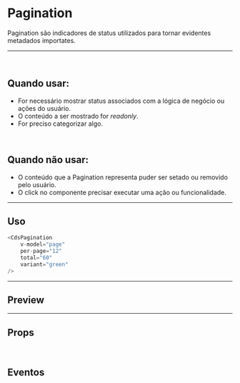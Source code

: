 # Pagination

Pagination são indicadores de status utilizados para tornar evidentes metadados importates.

---
<br>

## Quando usar:
- For necessário mostrar status associados com a lógica de negócio ou ações do usuário.
- O conteúdo a ser mostrado for *readonly*.
- For preciso categorizar algo.


<br>

## Quando não usar:
- O conteúdo que a Pagination representa puder ser setado ou removido pelo usuário.
- O click no componente precisar executar uma ação ou funcionalidade.

---

## Uso

```js
<CdsPagination
	v-model="page"
	per-page="12"
	total="60"
	variant="green"
/>
```

---

## Preview

<PreviewBuilder
	:args
	:component="CdsPagination"
	:events="cdsPaginationEvents"
/>

---

## Props

<APITable
	name="CdsPagination"
	section="props"
/>
<br>

## Eventos

<APITable
	name="CdsPagination"
	section="events"
/>
<br>

<script setup>
import { ref } from 'vue';
import CdsPagination from '@/components/Pagination.vue';

const cdsPaginationEvents = [
	'update:modelValue'
];

const args = ref({});
</script>
